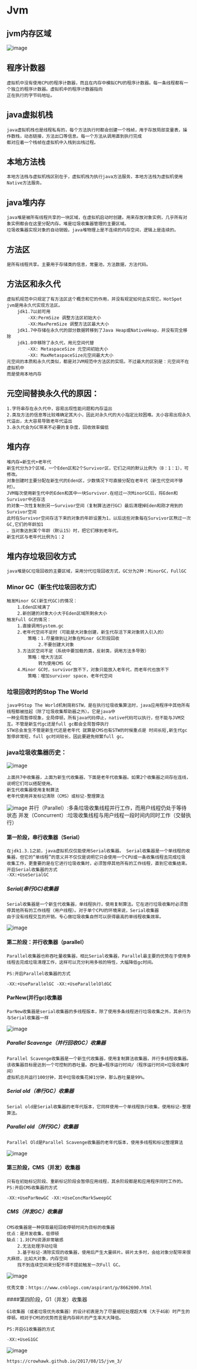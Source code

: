 # Jvm

## jvm内存区域
![image](https://github.com/williamzhang11/fastTech/blob/master/src/main/java/com/xiu/fastTech/jvm/image/jvmmemorymodel.jpg)

## 程序计数器
	虚拟机中没有使用CPU的程序计数器，而且在内存中模拟CPU的程序计数器。每一条线程都有一个独立的程序计数器。虚拟机中的程序计数器指向
	正在执行的字节码地址。
## java虚拟机栈
	java虚拟机栈也是线程私有的，每个方法执行时都会创建一个栈帧，用于存放局部变量表，操作数栈，动态链接，方法出口等信息。每一个方法从调用直到执行完成
	都对应着一个栈帧在虚拟机中入栈到出栈过程。
## 本地方法栈
	本地方法栈与虚拟机栈区别在于，虚拟机栈为执行java方法服务，本地方法栈为虚拟机使用Native方法服务。
## java堆内存
	java堆是被所有线程共享的一块区域，在虚拟机启动时创建。用来存放对象实例，几乎所有对象实例都会在这里分配内存。堆是垃圾收集器管理的主要区域。
	垃圾收集器实现对象的自动销毁。java堆物理上是不连续的内存空间，逻辑上是连续的。
## 方法区
	是所有线程共享。主要用于存储类的信息，常量池，方法数据，方法代码。
	
## 方法区和永久代

	虚拟机规范中只规定了有方法区这个概念和它的作用，并没有规定如何去实现它。HotSpot jvm是用永久代实现方法区。
		jdk1.7以前可用
	 		-XX:PermSize 调整方法区初始大小
	 		-XX:MaxPermSize 调整方法区最大大小
	 	jdk1.7中存储在永久代的部分数据转移到了Java Heap或NativeHeap，并没有完全移除
		jdk1.8中移除了永久代，用元空间代替
			-XX: MetaspaceSize 元空间初始大小
			-XX: MaxMetaspaceSize元空间最大大小
	元空间的本质和永久代类似，都是对JVM规范中方法区的实现。不过最大的区别是：元空间不在虚拟机中
	而是使用本地内存
## 元空间替换永久代的原因：
	1.字符串存在永久代中，容易出现性能问题和内存溢出
	2.类及方法的信息等比较难确定其大小，因此对永久代的大小指定比较困难。太小容易出现永久代溢出，太大容易导致老年代溢出
	3.永久代会为GC带来不必要的复杂度，回收效率偏低
## 堆内存

	堆内存=新生代+老年代
	新生代分为3个区域，一个Eden区和2个Survivor区，它们之间的默认比例为（8：1：1），可修改。
	对象创建时主要分配在新生代的Eden区，少数情况下可直接分配在老年代（新生代空间不够时）。
	JVM每次使用新生代中的Eden和其中一块Survivor.在经过一次MinorGC后，将Eden和Survivor中还存活
	的对象一次性复制到另一Survivor空间（复制算法进行GC）最后清理掉Eden和刚才用到的Survivor空间
	此时在Survivor空间存活下来的对象的年龄设置为1，以后这些对象每在Survivor区熬过一次GC,它们的年龄加1
	，当对象达到某个年龄（默认15）时，把它们移到老年代。
   	新生代区与老年代比例为1：2
   	
## 堆内存垃圾回收方式

	java堆是GC垃圾回收的主要区域，采用分代垃圾回收方式，GC分为2种：MinorGC，FullGC
	
### Minor GC（新生代垃圾回收方式）
	触发Minor GC(新生代GC)的情况：
		1.Eden区域满了
		2.新创建的对象大小大于Eden区域所剩余大小
	触发Full GC的情况：
		1.直接调用System.gc
		2.老年代空间不足时（可能是大对象创建，新生代存活下来对象转入引入的）
			策略：1.尽量做到让对象在Minor GC阶段回收
				2.不要创建大对象
		3.方法区空间不足（系统中要加载的类，反射类，调用方法多导致）
			策略：增大方法区
				转为使用CMS GC
		4.Minor GC时，survivor放不下，对象只能放入老年代，而老年代也放不下
			策略：增加survivor space，老年代空间
			
### 垃圾回收时的Stop The World

	java中Stop The World机制简称STW，是在执行垃圾收集算法时，java应用程序中其他所有线程都被挂起（除了垃圾收集帮助器之外）。它是java中
	一种全局暂停现象，全局停顿，所有java代码停止，native代码可以执行，但不能与JVM交互。不管是新生代gc还是full gc都会全局暂停执行
	STW总会发生不管是新生代还是老年代 就算是CMS也有STW的时候重点是 时间长短,新生代gc暂停非常短，full gc时间较长，因此要避免频繁full gc。
	
### java垃圾收集器历史：

![image](https://github.com/williamzhang11/fastTech/blob/master/src/main/java/com/xiu/fastTech/jvm/image/garbagecollect.jpg)

	上面共7中收集器，上面为新生代收集器，下面是老年代收集器。如果2个收集器之间存在连线，说明它们可以搭配使用。
	新生代收集器使用复制算法
	老年代使用并发标记清除（CMS）或标记-整理算法
	
![image](https://github.com/williamzhang11/fastTech/blob/master/src/main/java/com/xiu/fastTech/jvm/image/garbagecollectdetail.jpg)
	并行（Parallel）:多条垃圾收集线程并行工作，而用户线程仍处于等待状态
	并发（Concurrent）:垃圾收集线程与用户线程一段时间内同时工作（交替执行）
#### 第一阶段，串行收集器（Serial）
	在jdk1.3.1之前，java虚拟机仅仅能使用Serial收集器。 Serial收集器是一个单线程的收集器，但它的“单线程”的意义并不仅仅是说明它只会使用一个CPU或一条收集线程去完成垃圾	收集工作，更重要的是在它进行垃圾收集时，必须暂停其他所有的工作线程，直到它收集结束。
	开启Serial收集器的方式
    -XX:+UseSerialGC
##### Serial(串行GC)收集器
	Serial收集器是一个新生代收集器，单线程执行，使用复制算法。它在进行垃圾收集时必须暂停其他所有的工作线程（用户线程）。对于单个CPU的环境来说，Serial收集器
	由于没有线程交互的开销，专心做垃圾收集自然可以获得最高的单线程收集效率。
![image](https://github.com/williamzhang11/fastTech/blob/master/src/main/java/com/xiu/fastTech/jvm/image/serialgc.jpg)
#### 第二阶段：并行收集器（parallel）

	Parallel收集器也称吞吐量收集器，相比Serial收集器，Parallel最主要的优势在于使用多线程去完成垃圾清理工作，这样可以充分利用多核的特性，大幅降低gc时间。
	
	PS:开启Parallel收集器的方式
	
	-XX:+UseParallelGC -XX:+UseParallelOldGC

#### ParNew(并行gc)收集器
	ParNew收集器是serial收集器的多线程版本，除了使用多条线程进行垃圾收集之外，其余行为与Serial收集器一样
![image](https://github.com/williamzhang11/fastTech/blob/master/src/main/java/com/xiu/fastTech/jvm/image/parnewgc.jpg)
##### Parallel Scavenge（并行回收GC）收集器
	Parallel Scavenge收集器是一个新生代收集器，使用复制算法收集器，并行多线程收集器。该收集器目标是达到一个可控制的吞吐量。吞吐量=程序运行时间/（程序运行时间+垃圾收集时间）
	虚拟机总共运行100分钟，其中垃圾收集花掉1分钟，那么吞吐量是99%。
##### Serial old（串行GC）收集器
	Serial old是Serial收集器的老年代版本，它同样使用一个单线程执行收集，使用标记-整理算法。
##### Parallel old（并行GC）收集器
	Parallel Old是Parallel Scavenge收集器的老年代版本，使用多线程和标记整理算法

![image](https://github.com/williamzhang11/fastTech/blob/master/src/main/java/com/xiu/fastTech/jvm/image/paralleloldgc.jpg)

#### 第三阶段，CMS（并发）收集器
	只有在初始标记阶段、重新标记阶段会暂停应用线程，其余阶段都是和应用程序同时工作的。
	PS:开启CMS收集器的方式
	
	-XX:+UseParNewGC -XX:+UseConcMarkSweepGC

##### CMS（并发GC）收集器
	CMS收集器是一种获取最短回收停顿时间为目标的收集器
	优点：是并发收集，低停顿
	缺点：1.对CPU资源非常敏感
		2.无法处理浮动垃圾
		3.基于标记-清除实现的收集器，使用后产生大量碎片。碎片太多时，会给对象分配带来很大麻烦，比如大对象，内存空间
		找不到连续空间来分配不得不提前触发一次Full GC。
		
![image](https://github.com/williamzhang11/fastTech/blob/master/src/main/java/com/xiu/fastTech/jvmanalyze/image/jvmgc.png)	

	优秀文章：https://www.cnblogs.com/aspirant/p/8662690.html
####第四阶段，G1（并发）收集器

	G1收集器（或者垃圾优先收集器）的设计初衷是为了尽量缩短处理超大堆（大于4GB）时产生的停顿。相对于CMS的优势而言是内存碎片的产生率大大降低。
	
	PS:开启G1收集器的方式
	
	-XX:+UseG1GC
![image](https://github.com/williamzhang11/fastTech/blob/master/src/main/java/com/xiu/fastTech/jvm/image/gca.JPG)	
	
	
	
	https://crowhawk.github.io/2017/08/15/jvm_3/
























	
	
	
	
	
	
	
	

